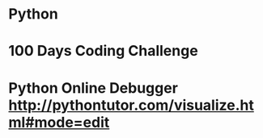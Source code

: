 # Python
# 100 Days Coding Challenge
# Python Online Debugger  http://pythontutor.com/visualize.html#mode=edit
